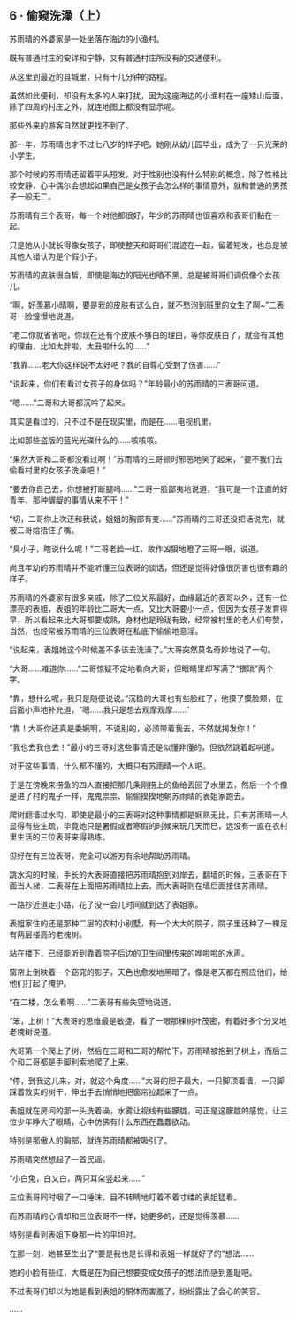 ## 6 · 偷窥洗澡（上）

苏雨晴的外婆家是一处坐落在海边的小渔村。

既有普通村庄的安详和宁静，又有普通村庄所没有的交通便利。

从这里到最近的县城里，只有十几分钟的路程。

虽然如此便利，却没有太多的人来打扰，因为这座海边的小渔村在一座矮山后面，除了四周的村庄之外，就连地图上都没有显示呢。

那些外来的游客自然就更找不到了。

那一年，苏雨晴也才不过七八岁的样子吧，她刚从幼儿园毕业，成为了一只光荣的小学生。

那个时候的苏雨晴还留着平头短发，对于性别也没有什么特别的概念，除了性格比较安静，心中偶尔会想起如果自己是女孩子会怎么样的事情意外，就和普通的男孩子一般无二。

苏雨晴有三个表哥，每一个对他都很好，年少的苏雨晴也很喜欢和表哥们黏在一起。

只是她从小就长得像女孩子，即使整天和哥哥们混迹在一起，留着短发，也总是被其他人错认为是个假小子。

苏雨晴的皮肤很白皙，即使是海边的阳光也晒不黑，总是被哥哥们调侃像个女孩儿。

“啊，好羡慕小晴啊，要是我的皮肤有这么白，就不愁泡到班里的女生了啊~”二表哥一脸憧憬地说道。

“老二你就省省吧，你现在还有个皮肤不够白的理由，等你皮肤白了，就会有其他的理由，比如太胖啦，太丑啦什么的……”

“我靠……老大你这样说不太好吧？我的自尊心受到了伤害……”

“说起来，你们有看过女孩子的身体吗？”年龄最小的苏雨晴的三表哥问道。

“嗯……”二哥和大哥都沉吟了起来。

其实是看过的，只不过不是在现实里，而是在……电视机里。

比如那些盗版的蓝光光碟什么的……咳咳咳。

“果然大哥和二哥都没看过啊！”苏雨晴的三哥顿时邪恶地笑了起来，“要不我们去偷看村里的女孩子洗澡吧！”

“要去你自己去，你想被打断腿吗……”二哥一脸鄙夷地说道，“我可是一个正直的好青年，那种龌龊的事情从来不干！”

“切，二哥你上次还和我说，姐姐的胸部有变……”苏雨晴的三哥还没把话说完，就被二哥给捂住了嘴。

“臭小子，瞎说什么呢！”二哥老脸一红，故作凶狠地瞪了三哥一眼，说道。

尚且年幼的苏雨晴并不能听懂三位表哥的谈话，但还是觉得好像很厉害也很有趣的样子。

苏雨晴的外婆家有很多亲戚，除了三位关系最好，血缘最近的表哥以外，还有一位漂亮的表姐，表姐的年龄比二哥大一点，又比大哥要小一点，但因为女孩子发育得早，所以看起来比大哥都要成熟，身材也是玲珑有致，经常被村里的老人们夸赞，当然，也经常被苏雨晴的三位表哥在私底下偷偷地意淫。

“说起来，表姐她这个时候差不多该去洗澡了。”大哥突然莫名奇妙地说了一句。

“大哥……难道你……”二哥惊疑不定地看向大哥，但眼睛里却写满了“猥琐”两个字。

“靠，想什么呢，我只是随便说说。”沉稳的大哥也有些脸红了，他摸了摸脸颊，在后面小声地补充道，“嗯……我只是想去观摩观摩……”

“靠！大哥你还真是委婉啊，不说别的，必须带着我去，不然就揭发你！”

“我也去我也去！”最小的三哥对这些事情还是似懂非懂的，但依然跳着起哄道。

对于这些事情，什么都不懂的，大概只有苏雨晴一个人吧。

于是在傍晚来捞鱼的四人直接把那几条刚捞上的鱼给丢回了水里去，然后一个个像是进了村的鬼子一样，鬼鬼祟祟、偷偷摸摸地朝苏雨晴的表姐家跑去。

爬树翻墙过水沟，即使是最小的三表哥对这种事情都是娴熟无比，只有苏雨晴一人显得有些生疏，毕竟她只是暑假或者寒假的时候来玩几天而已，远没有一直在农村里生活的三位表哥来得熟练。

但好在有三位表哥，完全可以游刃有余地帮助苏雨晴。

跳水沟的时候，手长的大表哥直接把苏雨晴抱到对岸去，翻墙的时候，三表哥在下面当人梯，二表哥在上面把苏雨晴拉上去，而大表哥则在墙后面接住苏雨晴。

一路抄近道走小路，花了没一会儿时间就到达了表姐家。

表姐家住的还是那种二层的农村小别墅，有一个大大的院子，院子里还种了一棵足有两层楼高的老槐树。

站在楼下，已经能听到靠着院子后边的卫生间里传来的哗啦啦的水声。

窗帘上倒映着一个窈窕的影子，天色也愈发地黑暗了，像是老天都在照应他们，给他们打起了掩护。

“在二楼，怎么看啊……”二表哥有些失望地说道。

“笨，上树！”大表哥的思维最是敏捷，看了一眼那棵树叶茂密，有着好多个分叉地老槐树说道。

大哥第一个爬上了树，然后在三哥和二哥的帮忙下，苏雨晴被抱到了树上，而后三个和二哥都是手脚利索地爬了上来。

“停，到我这儿来，对，就这个角度……”大哥的胆子最大，一只脚顶着墙，一只脚踩着敦实的树干，伸出手去悄悄地把窗帘拉起来了一点。

表姐就在房间的那一头洗着澡，水雾让视线有些朦胧，可正是这朦胧的感觉，让三位少年睁大了眼睛，心中仿佛有什么东西在蠢蠢欲动。

特别是那傲人的胸部，就连苏雨晴都被吸引了。

苏雨晴突然想起了一首民谣。

“小白兔，白又白，两只耳朵竖起来……”

三位表哥同时咽了一口唾沫，目不转睛地盯着不着寸缕的表姐猛看。

而苏雨晴的心情却和三位表哥不一样，她更多的，还是觉得羡慕……

特别是看到表姐下身那一片的平坦时。

在那一刻，她甚至生出了“要是我也是长得和表姐一样就好了的”想法……

她的小脸有些红，大概是在为自己想要变成女孩子的想法而感到羞耻吧。

不过表哥们却以为她是看到表姐的酮体而害羞了，纷纷露出了会心的笑容。

……
